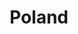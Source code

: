 ---
title: Poland
indice: 0.3531100745228493
years:
- year: '1995'
  indice: 0.2843915148242793
- year: '1996'
  indice: 0.2938400371766408
- year: '1997'
  indice: 0.3076197528892308
- year: '1998'
  indice: 0.31693084145696165
- year: '1999'
  indice: 0.32388367735070767
- year: '2000'
  indice: 0.3372269669496421
- year: '2001'
  indice: 0.3451491179207366
- year: '2002'
  indice: 0.3494950542936789
- year: '2003'
  indice: 0.34666350762113657
- year: '2004'
  indice: 0.3376277989506946
- year: '2005'
  indice: 0.3386111405180323
- year: '2006'
  indice: 0.3366412343008767
- year: '2007'
  indice: 0.3371352324840698
- year: '2008'
  indice: 0.3407085716517633
- year: '2009'
  indice: 0.33659231782160326
- year: '2010'
  indice: 0.33742410994427685
- year: '2011'
  indice: 0.33381798911908533
- year: '2012'
  indice: 0.3326569140724066
- year: '2013'
  indice: 0.33876150865993887
- year: '2014'
  indice: 0.3387241481355148
- year: '2015'
  indice: 0.33416038812609805
- year: '2016'
  indice: 0.3359443894389441
- year: '2017'
  indice: 0.3401504554306331
- year: '2018'
  indice: 0.3405570148851619
- year: '2019'
  indice: 0.3471621766351161
- year: '2020'
  indice: 0.3531100745228493
---